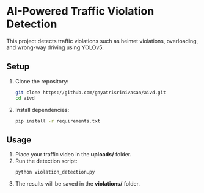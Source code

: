 # AI-Powered Traffic Violation Detection  

This project detects traffic violations such as helmet violations, overloading, and wrong-way driving using YOLOv5.  

## Setup  

1. Clone the repository:  
   ```bash
   git clone https://github.com/gayatrisrinivasan/aivd.git
   cd aivd
   ```  
2. Install dependencies:  
   ```bash
   pip install -r requirements.txt
   ```  

## Usage  

1. Place your traffic video in the **uploads/** folder.  
2. Run the detection script:  
   ```bash
   python violation_detection.py
   ```  
3. The results will be saved in the **violations/** folder.  
